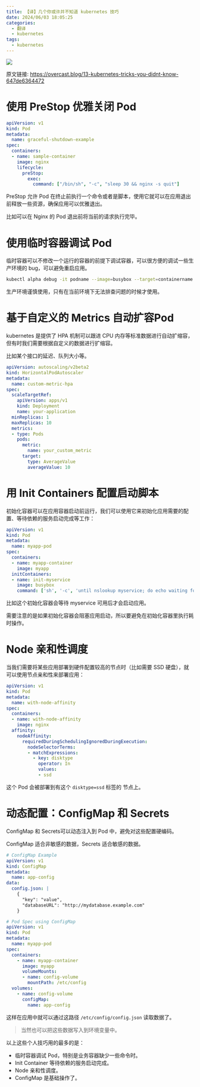 ```yaml
---
title: 【译】几个你或许并不知道 kubernetes 技巧
date: 2024/06/03 18:05:25
categories:
  - 翻译
  - kubernetes
tags:
  - kubernetes
---
```


![](https://s2.loli.net/2024/06/03/AoNyHhS4sl96tFx.png)


原文链接: https://overcast.blog/13-kubernetes-tricks-you-didnt-know-647de6364472

# 使用 PreStop 优雅关闭 Pod

```yaml
apiVersion: v1
kind: Pod
metadata:
  name: graceful-shutdown-example
spec:
  containers:
  - name: sample-container
    image: nginx
    lifecycle:
      preStop:
        exec:
          command: ["/bin/sh", "-c", "sleep 30 && nginx -s quit"]
```

PreStop 允许 Pod 在终止前执行一个命令或者是脚本，使用它就可以在应用退出前释放一些资源，确保应用可以优雅退出。

比如可以在 Nginx 的 Pod 退出前将当前的请求执行完毕。

<!--more-->

# 使用临时容器调试 Pod
临时容器可以不修改一个运行的容器的前提下调试容器，可以很方便的调试一些生产环境的 bug，可以避免重启应用。

```bash
kubectl alpha debug -it podname --image=busybox --target=containername
```

生产环境谨慎使用，只有在当前环境下无法排查问题的时候才使用。

# 基于自定义的  Metrics 自动扩容Pod

kubernetes 是提供了 HPA 机制可以跟进 CPU 内存等标准数据进行自动扩缩容，但有时我们需要根据自定义的数据进行扩缩容。

比如某个接口的延迟、队列大小等。

```yaml
apiVersion: autoscaling/v2beta2
kind: HorizontalPodAutoscaler
metadata:
  name: custom-metric-hpa
spec:
  scaleTargetRef:
    apiVersion: apps/v1
    kind: Deployment
    name: your-application
  minReplicas: 1
  maxReplicas: 10
  metrics:
  - type: Pods
    pods:
      metric:
        name: your_custom_metric
      target:
        type: AverageValue
        averageValue: 10
```

# 用 Init Containers 配置启动脚本

初始化容器可以在应用容器启动前运行，我们可以使用它来初始化应用需要的配置、等待依赖的服务启动完成等工作：

```yaml
apiVersion: v1
kind: Pod
metadata:
  name: myapp-pod
spec:
  containers:
  - name: myapp-container
    image: myapp
  initContainers:
  - name: init-myservice
    image: busybox
    command: ['sh', '-c', 'until nslookup myservice; do echo waiting for myservice; sleep 2; done;']
```

比如这个初始化容器会等待 myservice 可用后才会启动应用。

需要注意的是如果初始化容器会阻塞应用启动，所以要避免在初始化容器里执行耗时操作。

# Node 亲和性调度
当我们需要将某些应用部署到硬件配置较高的节点时（比如需要 SSD 硬盘），就可以使用节点亲和性来部署应用：

```yaml
apiVersion: v1
kind: Pod
metadata:
  name: with-node-affinity
spec:
  containers:
  - name: with-node-affinity
    image: nginx
  affinity:
    nodeAffinity:
      requiredDuringSchedulingIgnoredDuringExecution:
        nodeSelectorTerms:
        - matchExpressions:
          - key: disktype
            operator: In
            values:
            - ssd
```

这个 Pod 会被部署到有这个 `disktype=ssd` 标签的 节点上。

# 动态配置：ConfigMap 和 Secrets
ConfigMap 和 Secrets可以动态注入到 Pod 中，避免对这些配置硬编码。

ConfigMap 适合非敏感的数据，Secrets 适合敏感的数据。

```yaml
# ConfigMap Example
apiVersion: v1
kind: ConfigMap
metadata:
  name: app-config
data:
  config.json: |
    {
      "key": "value",
      "databaseURL": "http://mydatabase.example.com"
    }

# Pod Spec using ConfigMap
apiVersion: v1
kind: Pod
metadata:
  name: myapp-pod
spec:
  containers:
    - name: myapp-container
      image: myapp
      volumeMounts:
      - name: config-volume
        mountPath: /etc/config
  volumes:
    - name: config-volume
      configMap:
        name: app-config
```

这样在应用中就可以通过这路径 `/etc/config/config.json` 读取数据了。

> 当然也可以把这些数据写入到环境变量中。


以上这些个人技巧用的最多的是：
- 临时容器调试 Pod，特别是业务容器缺少一些命令时。
- Init Container 等待依赖的服务启动完成。
- Node 亲和性调度。
- ConfigMap 是基础操作了。